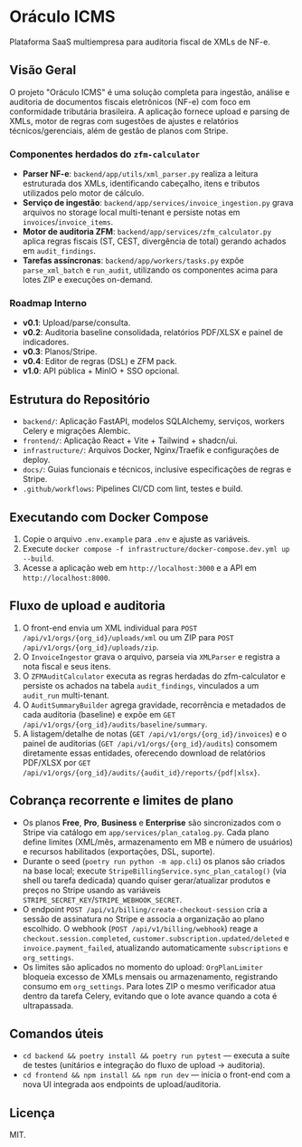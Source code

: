 # Oráculo ICMS

Plataforma SaaS multiempresa para auditoria fiscal de XMLs de NF-e.

## Visão Geral

O projeto "Oráculo ICMS" é uma solução completa para ingestão, análise e auditoria de documentos fiscais eletrônicos (NF-e) com foco em conformidade tributária brasileira. A aplicação fornece upload e parsing de XMLs, motor de regras com sugestões de ajustes e relatórios técnicos/gerenciais, além de gestão de planos com Stripe.

### Componentes herdados do `zfm-calculator`

- **Parser NF-e**: `backend/app/utils/xml_parser.py` realiza a leitura estruturada dos XMLs, identificando cabeçalho, itens e tributos utilizados pelo motor de cálculo.
- **Serviço de ingestão**: `backend/app/services/invoice_ingestion.py` grava arquivos no storage local multi-tenant e persiste notas em `invoices`/`invoice_items`.
- **Motor de auditoria ZFM**: `backend/app/services/zfm_calculator.py` aplica regras fiscais (ST, CEST, divergência de total) gerando achados em `audit_findings`.
- **Tarefas assíncronas**: `backend/app/workers/tasks.py` expõe `parse_xml_batch` e `run_audit`, utilizando os componentes acima para lotes ZIP e execuções on-demand.

### Roadmap Interno

- **v0.1**: Upload/parse/consulta.
- **v0.2**: Auditoria baseline consolidada, relatórios PDF/XLSX e painel de indicadores.
- **v0.3**: Planos/Stripe.
- **v0.4**: Editor de regras (DSL) e ZFM pack.
- **v1.0**: API pública + MinIO + SSO opcional.

## Estrutura do Repositório

- `backend/`: Aplicação FastAPI, modelos SQLAlchemy, serviços, workers Celery e migrações Alembic.
- `frontend/`: Aplicação React + Vite + Tailwind + shadcn/ui.
- `infrastructure/`: Arquivos Docker, Nginx/Traefik e configurações de deploy.
- `docs/`: Guias funcionais e técnicos, inclusive especificações de regras e Stripe.
- `.github/workflows`: Pipelines CI/CD com lint, testes e build.

## Executando com Docker Compose

1. Copie o arquivo `.env.example` para `.env` e ajuste as variáveis.
2. Execute `docker compose -f infrastructure/docker-compose.dev.yml up --build`.
3. Acesse a aplicação web em `http://localhost:3000` e a API em `http://localhost:8000`.

## Fluxo de upload e auditoria

1. O front-end envia um XML individual para `POST /api/v1/orgs/{org_id}/uploads/xml` ou um ZIP para `POST /api/v1/orgs/{org_id}/uploads/zip`.
2. O `InvoiceIngestor` grava o arquivo, parseia via `XMLParser` e registra a nota fiscal e seus itens.
3. O `ZFMAuditCalculator` executa as regras herdadas do zfm-calculator e persiste os achados na tabela `audit_findings`, vinculados a um `audit_run` multi-tenant.
4. O `AuditSummaryBuilder` agrega gravidade, recorrência e metadados de cada auditoria (baseline) e expõe em `GET /api/v1/orgs/{org_id}/audits/baseline/summary`.
5. A listagem/detalhe de notas (`GET /api/v1/orgs/{org_id}/invoices`) e o painel de auditorias (`GET /api/v1/orgs/{org_id}/audits`) consomem diretamente essas entidades, oferecendo download de relatórios PDF/XLSX por `GET /api/v1/orgs/{org_id}/audits/{audit_id}/reports/{pdf|xlsx}`.

## Cobrança recorrente e limites de plano

- Os planos **Free**, **Pro**, **Business** e **Enterprise** são sincronizados com o Stripe via catálogo em `app/services/plan_catalog.py`. Cada plano define limites (XML/mês, armazenamento em MB e número de usuários) e recursos habilitados (exportações, DSL, suporte).
- Durante o seed (`poetry run python -m app.cli`) os planos são criados na base local; execute `StripeBillingService.sync_plan_catalog()` (via shell ou tarefa dedicada) quando quiser gerar/atualizar produtos e preços no Stripe usando as variáveis `STRIPE_SECRET_KEY`/`STRIPE_WEBHOOK_SECRET`.
- O endpoint `POST /api/v1/billing/create-checkout-session` cria a sessão de assinatura no Stripe e associa a organização ao plano escolhido. O webhook (`POST /api/v1/billing/webhook`) reage a `checkout.session.completed`, `customer.subscription.updated/deleted` e `invoice.payment_failed`, atualizando automaticamente `subscriptions` e `org_settings`.
- Os limites são aplicados no momento do upload: `OrgPlanLimiter` bloqueia excesso de XMLs mensais ou armazenamento, registrando consumo em `org_settings`. Para lotes ZIP o mesmo verificador atua dentro da tarefa Celery, evitando que o lote avance quando a cota é ultrapassada.

## Comandos úteis

- `cd backend && poetry install && poetry run pytest` — executa a suíte de testes (unitários e integração do fluxo de upload → auditoria).
- `cd frontend && npm install && npm run dev` — inicia o front-end com a nova UI integrada aos endpoints de upload/auditoria.

## Licença

MIT.

